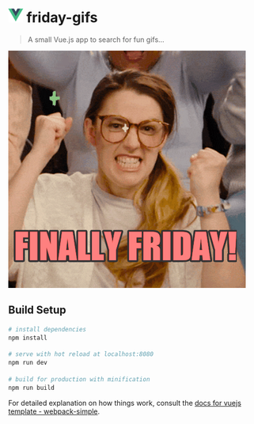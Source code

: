 # ![](./src/assets/logoxs.png) friday-gifs

> A small Vue.js app to search for fun gifs...

![](./src/assets/giphy.gif)

## Build Setup

``` bash
# install dependencies
npm install

# serve with hot reload at localhost:8080
npm run dev

# build for production with minification
npm run build
```

For detailed explanation on how things work, consult the [docs for vuejs template - webpack-simple](https://github.com/vuejs-templates/webpack-simple).
